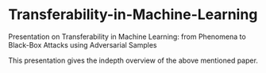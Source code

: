 # Transferability-in-Machine-Learning
Presentation on Transferability in Machine Learning: from Phenomena to Black-Box Attacks using Adversarial Samples

This presentation gives the indepth overview of the above mentioned paper.
